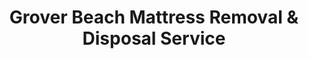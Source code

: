 ---
layout: location.njk
title: Grover Beach Mattress Removal & Disposal Service
description: Professional mattress removal in Grover Beach, CA. Central Coast service with San Luis Garbage coordination. , next-day pickup available.
permalink: /mattress-removal/california/grover-beach/
city: Grover Beach
state: California
stateSlug: california
tier: 3
coordinates:
  lat: 35.1221
  lng: -120.6213
pricing:
  startingPrice: 125
  single: 125
  queen: 155
  king: 180
  boxSpring: 30
neighborhoods:
  - name: "Downtown Grover Beach"
    zipCodes: ["93433"]
  - name: "North Grover Beach"
    zipCodes: ["93433"]
  - name: "South Grover Beach"
    zipCodes: ["93433"]
  - name: "Grand Avenue Corridor"
    zipCodes: ["93433"]
  - name: "West Grand"
    zipCodes: ["93433"]
  - name: "Ramona Garden"
    zipCodes: ["93433"]
  - name: "Oak Park Area"
    zipCodes: ["93433"]
  - name: "4th Street Neighborhood"
    zipCodes: ["93433"]
  - name: "Mentone Neighborhood"
    zipCodes: ["93433"]
  - name: "Brighton Avenue"
    zipCodes: ["93433"]
  - name: "Farroll Road Area"
    zipCodes: ["93433"]
  - name: "El Camino Real North"
    zipCodes: ["93433"]
  - name: "El Camino Real South"
    zipCodes: ["93433"]
  - name: "Railroad District"
    zipCodes: ["93433"]
  - name: "Beach Area"
    zipCodes: ["93433"]
zipCodes: ["93433"]
recyclingPartners:
  - "San Luis Garbage (Primary Provider)"
  - "ASAP Movers (Bye Bye Mattress Program)"
  - "Cold Canyon Landfill (San Luis Obispo County)"
  - "San Luis Obispo County IWMA"
localRegulations: "San Luis Obispo County regulations. San Luis Garbage provides pickup services. Free mattress recycling through Bye Bye Mattress program at ASAP Movers and Cold Canyon Landfill. SB 1383 organic waste regulations in effect."
nearbyCities:
  - name: "San Luis Obispo"
    distance: "12 miles"
    slug: "san-luis-obispo"
  - name: "Pismo Beach"
    distance: "3 miles"
    slug: "pismo-beach"
  - name: "Arroyo Grande"
    distance: "5 miles"
    slug: "arroyo-grande"
  - name: "Oceano"
    distance: "8 miles"
    slug: "oceano"
  - name: "Shell Beach"
    distance: "6 miles"
    slug: "shell-beach"
  - name: "Avila Beach"
    distance: "10 miles"
    slug: "avila-beach"
reviews:
  count: 38
  featured:
    - reviewer: "Maria S."
      location: "North Grover Beach"
      rating: 5
      text: "Family moving from rental property near the train station. Scheduled pickup Tuesday, team arrived Wednesday morning as promised. Professional crew handled our queen mattress set quickly, navigated our narrow driveway without issues. Fair pricing at $155."
    - reviewer: "Tom R."
      location: "Downtown Grover Beach"
      rating: 5
      text: "Apartment turnover situation - needed old tenant's mattresses removed before new tenant moved in. Called Friday, got pickup Monday morning. Fast, reliable service that kept our property management on schedule."
    - reviewer: "Jessica L."
      location: "Grand Avenue Corridor"
      rating: 5
      text: "Called about removing three mattresses from our beach house rental. Quoted $220 total over the phone, team showed up exactly on time, loaded everything efficiently. Would definitely use again for property maintenance."
faqs:
  - question: "How quickly can you pick up mattresses in Grover Beach?"
    answer: "We typically offer service within 24-48 hours for Grover Beach. Coastal location and Central Coast access make scheduling flexible year-round."
  - question: "Do you coordinate with San Luis Garbage pickup schedules?"
    answer: "Yes, we work with San Luis Garbage's service areas and can coordinate timing if needed. Our service operates independently but complements local waste management schedules."
  - question: "Can you handle beach house and rental property turnovers?"
    answer: "Absolutely. Many Grover Beach property managers use our services for rental turnovers, estate cleanouts, and seasonal property maintenance. We understand tight scheduling needs."
  - question: "What's included in your Grover Beach mattress removal pricing?"
    answer: "Our flat-rate pricing includes pickup from anywhere on your property, loading, transportation, and proper disposal through approved channels. No hidden fees or distance charges."
  - question: "Are you licensed for San Luis Obispo County waste removal?"
    answer: "Yes, we maintain all required San Luis Obispo County licenses and insurance. Our operations comply with local regulations and work within county waste management systems."
  - question: "Do you offer same-day service in Grover Beach?"
    answer: "While we typically schedule 24-48 hours ahead, same-day service may be available depending on route scheduling. Call us to check availability for urgent removal needs."
  - question: "Can you access properties near the beach or railroad tracks?"
    answer: "Our team is experienced with Grover Beach's coastal access roads, railroad crossing areas, and beach community layouts. We handle properties throughout the city including challenging access situations."
  - question: "What payment methods do you accept for Grover Beach pickups?"
    answer: "We accept cash, check, and all major credit cards. Payment is due at pickup. Online booking requires a credit card for scheduling confirmation."
schema:
  "@context": "https://schema.org"
  "@type": "LocalBusiness"
  "name": "A Bedder World Grover Beach"
  "image": "https://abedderworld.com/images/service-areas/grover-beach-mattress-removal.jpg"
  "telephone": "720-263-6094"
  "email": "info@abedderworld.com"
  "address":
    "@type": "PostalAddress"
    "addressLocality": "Grover Beach"
    "addressRegion": "CA"
    "addressCountry": "US"
  "geo":
    "@type": "GeoCoordinates"
    "latitude": 35.1221
    "longitude": -120.6213
  "url": "https://abedderworld.com/mattress-removal/california/grover-beach/"
  "areaServed":
    "@type": "City"
    "name": "Grover Beach, California"
  "serviceType": "Mattress Removal and Disposal"
  "priceRange": "$125-$180"
  "aggregateRating":
    "@type": "AggregateRating"
    "ratingValue": "4.9"
    "reviewCount": 38
pageContent:
  heroSubtitle: " • Next-Day Service Available • Serving All Neighborhoods"
  heroDescription: "A Bedder World provides professional mattress removal throughout Grover Beach's coastal communities. From family neighborhoods to rental properties, we handle Central Coast disposal challenges with reliable scheduling and eco-friendly practices through San Luis Obispo County's waste management system."
  
  aboutService: "Grover Beach's position as a Central Coast community creates specific mattress disposal considerations. The city's 12,700 residents include a significant rental population (44.6% renter-occupied housing), driving regular turnover cycles in apartment complexes and beach house rentals. The community's coastal location and railroad connectivity attract both permanent families and seasonal renters, creating consistent furniture replacement needs. Properties range from established 1970s family homes to newer rentals serving Cal Poly students and Central Coast workers. Our service addresses these turnover demands while working within San Luis Garbage's collection framework and San Luis Obispo County's waste management regulations."
  
  serviceAreas: "Grover Beach's compact 2.3 square mile area presents straightforward access for mattress removal services. Downtown areas near Grand Avenue offer convenient pickup locations with good street access for our service vehicles. North Grover Beach's family neighborhoods feature established driveways and mature landscaping requiring careful navigation. South Grover Beach includes a mix of rental properties and older homes with varying access considerations. The Railroad District near the Amtrak station requires coordination with train schedules and parking restrictions. Beach Area properties may have coastal access challenges during high surf or seasonal visitor periods."
  
  environmentalImpact: "San Luis Obispo County's comprehensive recycling infrastructure supports responsible mattress disposal for Grover Beach residents. The county's Integrated Waste Management Authority (IWMA) oversees disposal regulations while the Bye Bye Mattress program provides free recycling at ASAP Movers and Cold Canyon Landfill locations. San Luis Garbage's coordinated collection system ensures proper waste stream management throughout the Central Coast region. The area's emphasis on environmental stewardship, reinforced by California's SB 1383 organic waste reduction mandates, makes professional mattress disposal essential for maintaining community environmental standards."
  
  pricingContext: "Grover Beach's rental market dynamics and property management needs drive demand for reliable, predictable mattress removal pricing. Property managers handling multiple units appreciate transparent costs that don't fluctuate with seasonal demand or property type. The community's mix of family homes, rental apartments, and beach properties requires flexible service approaches accommodating different access situations and scheduling constraints. Central Coast location provides year-round service availability without weather-related scheduling complications."
  
  howItWorks: 
    - step: "Book Online or Call"
      description: "Schedule your Grover Beach pickup online in 60 seconds or call (720) 263-6094. We serve all neighborhoods from downtown to the beach areas."
    - step: "Choose Your Pickup Window"  
      description: "Select timing that works with your rental schedule or family needs. We offer morning and afternoon slots to accommodate property management workflows and personal convenience."
    - step: "We Handle Everything"
      description: "Our team navigates Grover Beach's neighborhoods and coastal access roads. We protect your property and respect railroad crossing protocols and beach area parking regulations."
    - step: "Proper Central Coast Disposal"
      description: "Materials are processed through San Luis Obispo County's waste management system or Bye Bye Mattress program facilities, ensuring compliance with Central Coast environmental standards and county recycling requirements."
---